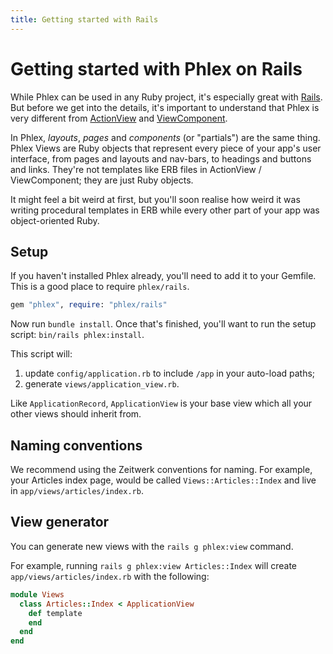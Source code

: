 ```yaml
---
title: Getting started with Rails
---
```


# Getting started with Phlex on Rails

While Phlex can be used in any Ruby project, it's especially great with [Rails](https://rubyonrails.org). But before we get into the details, it's important to understand that Phlex is very different from [ActionView](https://guides.rubyonrails.org/action_view_overview.html) and [ViewComponent](https://viewcomponent.org).

In Phlex, _layouts_, _pages_ and _components_ (or "partials") are the same thing. Phlex Views are Ruby objects that represent every piece of your app's user interface, from pages and layouts and nav-bars, to headings and buttons and links. They're not templates like ERB files in ActionView / ViewComponent; they are just Ruby objects.

It might feel a bit weird at first, but you'll soon realise how weird it was writing procedural templates in ERB while every other part of your app was object-oriented Ruby.

## Setup

If you haven't installed Phlex already, you'll need to add it to your Gemfile. This is a good place to require `phlex/rails`.

```ruby
gem "phlex", require: "phlex/rails"
```

Now run `bundle install`. Once that's finished, you'll want to run the setup script: `bin/rails phlex:install`.

This script will:

1. update `config/application.rb` to include `/app` in your auto-load paths;
2. generate `views/application_view.rb`.

Like `ApplicationRecord`, `ApplicationView` is your base view which all your other views should inherit from.

## Naming conventions

We recommend using the Zeitwerk conventions for naming. For example, your Articles index page, would be called `Views::Articles::Index` and live in `app/views/articles/index.rb`.

## View generator

You can generate new views with the `rails g phlex:view` command.

For example, running `rails g phlex:view Articles::Index` will create `app/views/articles/index.rb` with the following:

```ruby
module Views
  class Articles::Index < ApplicationView
    def template
    end
  end
end
```
